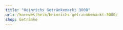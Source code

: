 ```yaml
---
title: "Heinrichs Getränkemarkt 3000"
url: /kornwestheim/heinrichs-getraenkemarkt-3000/
shop: Getränke
---
```

